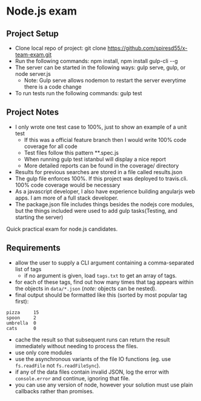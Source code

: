 Node.js exam
====

Project Setup
----

- Clone local repo of project: git clone https://github.com/spiresd55/x-team-exam.git
- Run the following commands: npm install, npm install gulp-cli --g
- The server can be started in the following ways: gulp serve, gulp, or node server.js
  - Note: Gulp serve allows nodemon to restart the server everytime there is a code change
- To run tests run the following commands: gulp test

Project Notes
----

- I only wrote one test case to 100%, just to show an example of a unit test
  - If this was a official feature branch then I would write 100% code coverage for all code
  - Test files follow this pattern **.spec.js
  - When running gulp test istanbul will display a nice report
  - More detailed reports can be found in the coverage/ directory
- Results for previous searches are stored in a file called results.json
- The gulp file enforces 100%. If this project was deployed to travis.cli. 100% code coverage would be necessary
- As a javascript developer, I also have experience building angularjs web apps. I am more of a full stack developer.
- The package.json file includes things besides the nodejs core modules, but the things included were used to add gulp tasks(Testing, and starting the server)

Quick practical exam for node.js candidates.

Requirements
----

- allow the user to supply a CLI argument containing a comma-separated list of tags
  - if no argument is given, load `tags.txt` to get an array of tags.
- for each of these tags, find out how many times that tag appears within the objects in `data/*.json` (_note:_ objects can be nested).
- final output should be formatted like this (sorted by most popular tag first):

```
pizza     15
spoon     2
umbrella  0
cats      0
```

- cache the result so that subsequent runs can return the result immediately without needing to process the files.
- use only core modules
- use the asynchronous variants of the file IO functions (eg. use `fs.readFile` not `fs.readFileSync`).
- if any of the data files contain invalid JSON, log the error with `console.error` and continue, ignoring that file.
- you can use any version of node, however your solution must use plain callbacks rather than promises.
